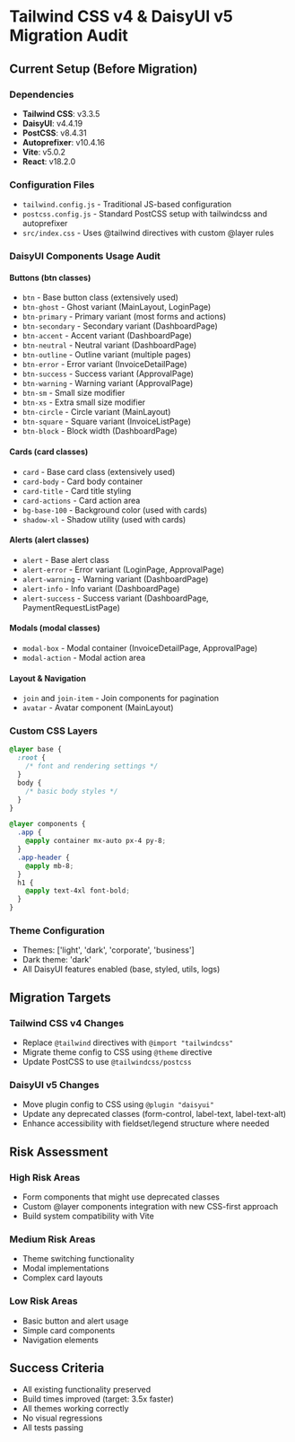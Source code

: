 # Tailwind CSS v4 & DaisyUI v5 Migration Audit

## Current Setup (Before Migration)

### Dependencies

- **Tailwind CSS**: v3.3.5
- **DaisyUI**: v4.4.19
- **PostCSS**: v8.4.31
- **Autoprefixer**: v10.4.16
- **Vite**: v5.0.2
- **React**: v18.2.0

### Configuration Files

- `tailwind.config.js` - Traditional JS-based configuration
- `postcss.config.js` - Standard PostCSS setup with tailwindcss and autoprefixer
- `src/index.css` - Uses @tailwind directives with custom @layer rules

### DaisyUI Components Usage Audit

#### Buttons (btn classes)

- `btn` - Base button class (extensively used)
- `btn-ghost` - Ghost variant (MainLayout, LoginPage)
- `btn-primary` - Primary variant (most forms and actions)
- `btn-secondary` - Secondary variant (DashboardPage)
- `btn-accent` - Accent variant (DashboardPage)
- `btn-neutral` - Neutral variant (DashboardPage)
- `btn-outline` - Outline variant (multiple pages)
- `btn-error` - Error variant (InvoiceDetailPage)
- `btn-success` - Success variant (ApprovalPage)
- `btn-warning` - Warning variant (ApprovalPage)
- `btn-sm` - Small size modifier
- `btn-xs` - Extra small size modifier
- `btn-circle` - Circle variant (MainLayout)
- `btn-square` - Square variant (InvoiceListPage)
- `btn-block` - Block width (DashboardPage)

#### Cards (card classes)

- `card` - Base card class (extensively used)
- `card-body` - Card body container
- `card-title` - Card title styling
- `card-actions` - Card action area
- `bg-base-100` - Background color (used with cards)
- `shadow-xl` - Shadow utility (used with cards)

#### Alerts (alert classes)

- `alert` - Base alert class
- `alert-error` - Error variant (LoginPage, ApprovalPage)
- `alert-warning` - Warning variant (DashboardPage)
- `alert-info` - Info variant (DashboardPage)
- `alert-success` - Success variant (DashboardPage, PaymentRequestListPage)

#### Modals (modal classes)

- `modal-box` - Modal container (InvoiceDetailPage, ApprovalPage)
- `modal-action` - Modal action area

#### Layout & Navigation

- `join` and `join-item` - Join components for pagination
- `avatar` - Avatar component (MainLayout)

### Custom CSS Layers

```css
@layer base {
  :root {
    /* font and rendering settings */
  }
  body {
    /* basic body styles */
  }
}

@layer components {
  .app {
    @apply container mx-auto px-4 py-8;
  }
  .app-header {
    @apply mb-8;
  }
  h1 {
    @apply text-4xl font-bold;
  }
}
```

### Theme Configuration

- Themes: ['light', 'dark', 'corporate', 'business']
- Dark theme: 'dark'
- All DaisyUI features enabled (base, styled, utils, logs)

## Migration Targets

### Tailwind CSS v4 Changes

- Replace `@tailwind` directives with `@import "tailwindcss"`
- Migrate theme config to CSS using `@theme` directive
- Update PostCSS to use `@tailwindcss/postcss`

### DaisyUI v5 Changes

- Move plugin config to CSS using `@plugin "daisyui"`
- Update any deprecated classes (form-control, label-text, label-text-alt)
- Enhance accessibility with fieldset/legend structure where needed

## Risk Assessment

### High Risk Areas

- Form components that might use deprecated classes
- Custom @layer components integration with new CSS-first approach
- Build system compatibility with Vite

### Medium Risk Areas

- Theme switching functionality
- Modal implementations
- Complex card layouts

### Low Risk Areas

- Basic button and alert usage
- Simple card components
- Navigation elements

## Success Criteria

- All existing functionality preserved
- Build times improved (target: 3.5x faster)
- All themes working correctly
- No visual regressions
- All tests passing
